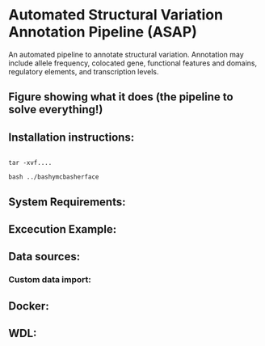 # Automated Structural Variation Annotation Pipeline (ASAP)

An automated pipeline to annotate structural variation.  Annotation may include allele frequency, colocated gene, functional features and domains, regulatory elements, and transcription levels.

## Figure showing what it does (the pipeline to solve everything!)

## Installation instructions:

``` git clone this

tar -xvf....

bash ../bashymcbasherface 

```

## System Requirements:

## Excecution Example:

## Data sources:

### Custom data import:

## Docker:

## WDL:



